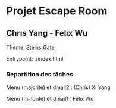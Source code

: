 # Projet Escape Room
## Chris Yang - Felix Wu

Thème: Steins;Gate  

Entrypoint: ./index.html  

  
  
  
### Répartition des tâches   

Menu (majorité) et dmail2 : (Chris) Xi Yang  

Menu (minorité) et dmail1 : Félix Wu
